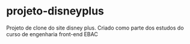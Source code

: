 # projeto-disneyplus
 Projeto de clone do site disney plus. Criado como parte dos estudos do curso de engenharia front-end EBAC
